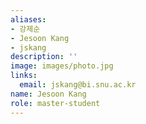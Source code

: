 ```yaml
---
aliases:
- 강제순
- Jesoon Kang
- jskang
description: ''
image: images/photo.jpg
links:
  email: jskang@bi.snu.ac.kr
name: Jesoon Kang
role: master-student
---
```

